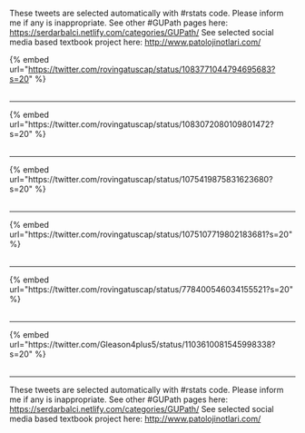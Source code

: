

These tweets are selected automatically with #rstats code. Please inform me if any is inappropriate.
See other #GUPath pages here: https://serdarbalci.netlify.com/categories/GUPath/ 
See selected social media based textbook project here: http://www.patolojinotlari.com/

{% embed url="https://twitter.com/rovingatuscap/status/1083771044794695683?s=20" %}<br>
<br>
<hr>
{% embed url="https://twitter.com/rovingatuscap/status/1083072080109801472?s=20" %}<br>
<br>
<hr>
{% embed url="https://twitter.com/rovingatuscap/status/1075419875831623680?s=20" %}<br>
<br>
<hr>
{% embed url="https://twitter.com/rovingatuscap/status/1075107719802183681?s=20" %}<br>
<br>
<hr>
{% embed url="https://twitter.com/rovingatuscap/status/778400546034155521?s=20" %}<br>
<br>
<hr>
{% embed url="https://twitter.com/Gleason4plus5/status/1103610081545998338?s=20" %}<br>
<br>
<hr>


These tweets are selected automatically with #rstats code. Please inform me if any is inappropriate.
See other #GUPath pages here: https://serdarbalci.netlify.com/categories/GUPath/ 
See selected social media based textbook project here: http://www.patolojinotlari.com/
